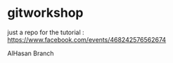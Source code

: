 gitworkshop
===========

just a repo for the tutorial : https://www.facebook.com/events/468242576562674

AlHasan Branch
